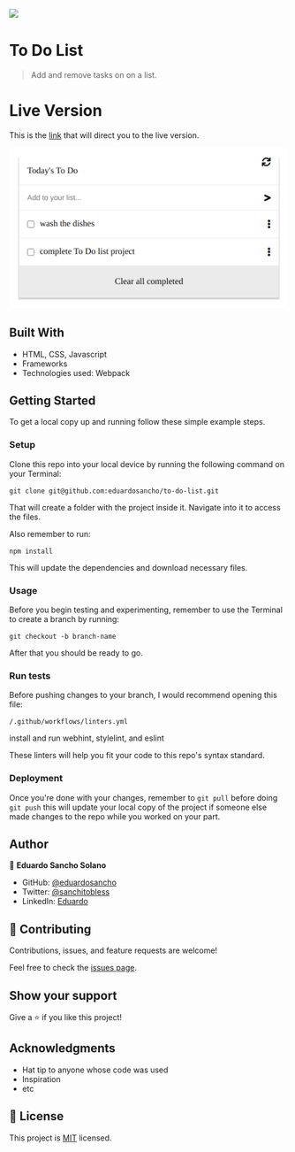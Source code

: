 ![](https://img.shields.io/badge/Microverse-blueviolet)

# To Do List

> Add and remove tasks on on a list.

# Live Version
This is the [link](https://eduardosancho.github.io/to-do-list/dist/index.html) that will direct you to the live version.

![screenshot](./app_screenshot.png)


## Built With

- HTML, CSS, Javascript
- Frameworks
- Technologies used: Webpack


## Getting Started

To get a local copy up and running follow these simple example steps.

### Setup
Clone this repo into your local device by running the following command on your Terminal:
```
git clone git@github.com:eduardosancho/to-do-list.git
```

That will create a folder with the project inside it. Navigate into it to access the files.

Also remember to run:
```
npm install
```
This will update the dependencies and download necessary files.
### Usage
Before you begin testing and experimenting, remember to use the Terminal to create a branch by running:
```
git checkout -b branch-name
```

After that you should be ready to go.
### Run tests
Before pushing changes to your branch, I would recommend opening this file:

```
/.github/workflows/linters.yml
```

install and run webhint, stylelint, and eslint

These linters will help you fit your code to this repo's syntax standard.
### Deployment
Once you're done with your changes, remember to ```git pull``` before doing ```git push``` this will update 
your local copy of the project if someone else made changes to the repo while you worked on your part.


## Author

👤 **Eduardo Sancho Solano**

- GitHub: [@eduardosancho](https://github.com/eduardosancho)
- Twitter: [@sanchitobless](https://twitter.com/sanchitobless)
- LinkedIn: [Eduardo](https://www.linkedin.com/in/eduardo-sancho-043641181/)

## 🤝 Contributing

Contributions, issues, and feature requests are welcome!

Feel free to check the [issues page](../../issues/).

## Show your support

Give a ⭐️ if you like this project!

## Acknowledgments

- Hat tip to anyone whose code was used
- Inspiration
- etc

## 📝 License

This project is [MIT](./MIT.md) licensed.
